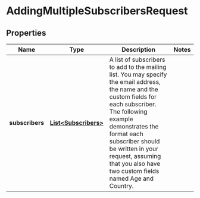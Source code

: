 
# AddingMultipleSubscribersRequest

## Properties
Name | Type | Description | Notes
------------ | ------------- | ------------- | -------------
**subscribers** | [**List&lt;Subscribers&gt;**](Subscribers.md) | A list of subscribers to add to the mailing list. You may specify the email address, the name and the custom fields for each subscriber. The following example demonstrates the format each subscriber should be written in your request, assuming that you also have two custom fields named Age and Country. | 



